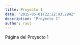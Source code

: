 ```yaml
---
title: Proyecto 1
date: "2015-05-01T22:12:03.284Z"
description: "Proyecto 1"
author: raul
---
```


Página del Proyecto 1